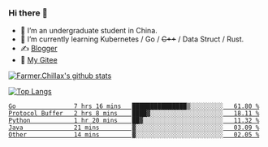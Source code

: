 ### Hi there 👋

- 🔭 I’m an undergraduate student in China.
- 🌱 I’m currently learning Kubernetes / Go / ~~C++~~ / Data Struct / Rust.
- ✍️ [Blogger](https://blog.farmer233.top)
- 🤔 [My Gitee](https://gitee.com/Farmer-chong)


[![Farmer.Chillax's github stats](https://github-readme-stats.vercel.app/api?username=FarmerChillax)](https://github.com/anuraghazra/github-readme-stats)

[![Top Langs](https://github-readme-stats.vercel.app/api/top-langs/?username=FarmerChillax&layout=compact&hide=html,css,javascript)](https://github.com/anuraghazra/github-readme-stats)

<p>
  <a href="https://wakatime.com/@Farmer">
        <!--START_SECTION:waka-->

```text
Go                7 hrs 16 mins   ███████████████▒░░░░░░░░░   61.80 %
Protocol Buffer   2 hrs 8 mins    ████▓░░░░░░░░░░░░░░░░░░░░   18.11 %
Python            1 hr 20 mins    ██▓░░░░░░░░░░░░░░░░░░░░░░   11.32 %
Java              21 mins         ▓░░░░░░░░░░░░░░░░░░░░░░░░   03.09 %
Other             14 mins         ▓░░░░░░░░░░░░░░░░░░░░░░░░   02.05 %
```

<!--END_SECTION:waka-->
  </a>
</p>

<!--
**Farmer-chong/Farmer-chong** is a ✨ _special_ ✨ repository because its `README.md` (this file) appears on your GitHub profile.

Here are some ideas to get you started:

- 🔭 I’m currently working on ...
- 🌱 I’m currently learning ...
- 👯 I’m looking to collaborate on ...
- 🤔 I’m looking for help with ...
- 💬 Ask me about ...
- 📫 How to reach me: ...
- 😄 Pronouns: ...
- ⚡ Fun fact: ...
-->
